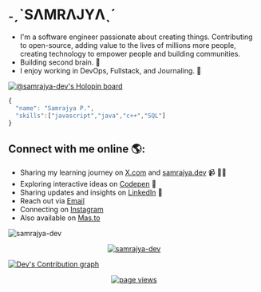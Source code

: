 # ˗ˏˋSΛMRΛJYΛˎˊ

- I'm a software engineer passionate about creating things. Contributing to open-source, adding value to the lives of millions more people, creating technology to empower people and building communities.
- Building second brain. 🧠
- I enjoy working in DevOps, Fullstack, and Journaling. 👀

[![@samrajya-dev's Holopin board](https://holopin.me/samrajyadev)](https://holopin.io/@samrajyadev)

```js
{
  "name": "Samrajya P.",
  "skills":["javascript","java","c++","SQL"]
}
```

## Connect with me online 🌎:
- Sharing my learning journey on <a href="https://x.com/samrajya_dev" target="_blank"> X.com</a> and <a href="https://samrajya.dev" target="_blank">samrajya.dev</a> 📹 ✍🏾
- Exploring interactive ideas on <a href="https://codepen.io/samjsx" target="_blank"> Codepen</a> 🏓
- Sharing updates and insights on <a href="https://www.linkedin.com/in/samrajya/" target="_blank">LinkedIn</a> 💼
- Reach out via <a href="mailto:hello@samrajya.dev" target="_blank">Email</a>
- Connecting on <a href="https://instagram.com/samrajya.dev" target="_blank">Instagram</a>
- Also available on <a href="https://mas.to/@psmj" target="_blank">Mas.to</a>

<!---
samrajya-dev/samrajya-dev is a ✨ special ✨ repository because its `README.md` (this file) appears on your GitHub profile.
You can click the Preview link to take a look at your changes.
--->
<p align="left"> <img src="https://komarev.com/ghpvc/?username=samrajya-dev&label=Profile%20views&color=0e75b6&style=flat" alt="samrajya-dev" /> </p>

<!---
<div align="center"><h1>˗ˏˋJΛYˎˊ</p>
  <h1>SΛMRΛJYΛ</h1>
<h3>Coding Enthusiast in Constant Evolution 💡</h3>
</div>

<div align="center"> 
  <img src="https://komarev.com/ghpvc/?username=samrajya-dev&label=Profile%20views&color=0e75b6&style=flat"/>
<br><br>
<a href="https://github.com/ryo-ma/github-profile-trophy"><img src="https://github-profile-trophy.vercel.app/?username=samrajya-dev"/></a> </p>
  
      <div align="center">
      <hr><br>
  - 📫 How to reach me **samrajya.dev@gmail.com**
**samrajya.dev**
**x.com/samrajya.dev** <br>
        <br><hr>
    </div>
  
  <div align="center" style="padding:4%;">

<img src="https://github-readme-stats.vercel.app/api?username=samrajya-dev&show_icons=true&locale=en" />
<img src="https://github-readme-streak-stats.herokuapp.com/?user=samrajya-dev&"/>
    
  </div>
 
<img align="center" src="https://github-readme-stats.vercel.app/api/top-langs?username=samrajya-dev&show_icons=true&locale=en&layout=compact"/>

/-->

<p align="center"> <a href="https://github.com/ryo-ma/github-profile-trophy"><img src="https://github-profile-trophy.vercel.app/?username=samrajya-dev" alt="samrajya-dev"/></a> </p>






[![Dev's Contribution graph](https://github-readme-activity-graph.vercel.app/graph?username=samrajya-dev&bg_color=ffffff&color=000000&line=7cc214&point=000000&area=true&hide_border=true)](https://github.com/samrajya-dev/)
<br/>
    
<p align="center">
  <a href="https://github.com/samrajya-dev">
    <img src="https://komarev.com/ghpvc/?username=samrajya-dev" alt="page views" />
  </a>
</p>


